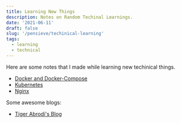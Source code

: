 ```yaml
---
title: Learning New Things
description: Notes on Random Techinal Learnings.
date: '2021-06-11'
draft: false
slug: '/pensieve/techinical-learning'
tags:
  - learning
  - technical
---
```


Here are some notes that I made while learning new techinical things.

- [Docker and Docker-Compose](https://www.notion.so/Docker-7723c133138245deb2462de8f0dc0017)
- [Kubernetes](https://www.notion.so/Kubernetes-c5f6d9b4aa624c4a8c95b94debaa7f06)
- [Nginx](digitalocean.com/community/tutorials/understanding-nginx-server-and-location-block-selection-algorithms)

Some awesome blogs:
- [Tiger Abrodi's Blog](https://tigerabrodi.hashnode.dev/)
